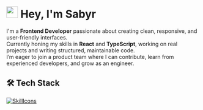# <img src="https://github.com/blackcater/blackcater/raw/main/images/Hi.gif" height="30"/> Hey, I'm Sabyr

I'm a **Frontend Developer** passionate about creating clean, responsive, and user-friendly interfaces. <br />
Currently honing my skills in **React** and **TypeScript**, working on real projects and writing structured, maintainable code. <br />
I’m eager to join a product team where I can contribute, learn from experienced developers, and grow as an engineer.

## 🛠️ Tech Stack

[![SkillIcons](https://skillicons.dev/icons?i=html,css,scss,js,ts,react,vue,tailwind,figma)](https://skillicons.dev)<br/>

